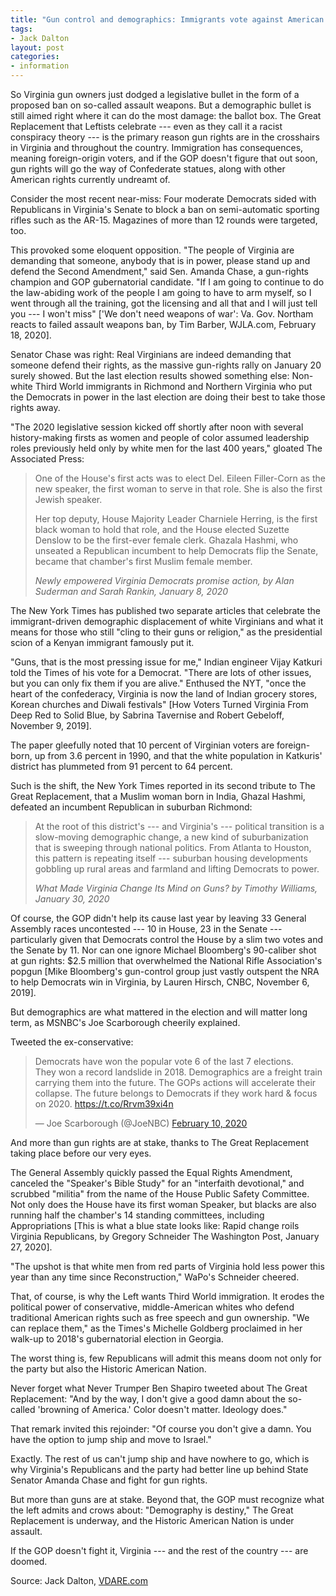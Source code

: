 ```yaml
---
title: "Gun control and demographics: Immigrants vote against American gun rights"
tags:
- Jack Dalton
layout: post
categories:
- information
---
```


So Virginia gun owners just dodged a legislative bullet in the form of a proposed ban on so-called assault weapons. But a demographic bullet is still aimed right where it can do the most damage: the ballot box. The Great Replacement that Leftists celebrate --- even as they call it a racist conspiracy theory --- is the primary reason gun rights are in the crosshairs in Virginia and throughout the country. Immigration has consequences, meaning foreign-origin voters, and if the GOP doesn't figure that out soon, gun rights will go the way of Confederate statues, along with other American rights currently undreamt of.

Consider the most recent near-miss: Four moderate Democrats sided with Republicans in Virginia's Senate to block a ban on semi-automatic sporting rifles such as the AR-15. Magazines of more than 12 rounds were targeted, too.

This provoked some eloquent opposition. "The people of Virginia are demanding that someone, anybody that is in power, please stand up and defend the Second Amendment," said Sen. Amanda Chase, a gun-rights champion and GOP gubernatorial candidate. "If I am going to continue to do the law-abiding work of the people I am going to have to arm myself, so I went through all the training, got the licensing and all that and I will just tell you --- I won't miss" \['We don't need weapons of war': Va. Gov. Northam reacts to failed assault weapons ban, by Tim Barber, WJLA.com, February 18, 2020\].

Senator Chase was right: Real Virginians are indeed demanding that someone defend their rights, as the massive gun-rights rally on January 20 surely showed. But the last election results showed something else: Non-white Third World immigrants in Richmond and Northern Virginia who put the Democrats in power in the last election are doing their best to take those rights away.

"The 2020 legislative session kicked off shortly after noon with several history-making firsts as women and people of color assumed leadership roles previously held only by white men for the last 400 years," gloated The Associated Press:

> One of the House's first acts was to elect Del. Eileen Filler-Corn as the new speaker, the first woman to serve in that role. She is also the first Jewish speaker.
>
> Her top deputy, House Majority Leader Charniele Herring, is the first black woman to hold that role, and the House elected Suzette Denslow to be the first-ever female clerk. Ghazala Hashmi, who unseated a Republican incumbent to help Democrats flip the Senate, became that chamber's first Muslim female member.
>
> <cite>Newly empowered Virginia Democrats promise action, by Alan Suderman and Sarah Rankin, January 8, 2020</cite>

The New York Times has published two separate articles that celebrate the immigrant-driven demographic displacement of white Virginians and what it means for those who still "cling to their guns or religion," as the presidential scion of a Kenyan immigrant famously put it.

"Guns, that is the most pressing issue for me," Indian engineer Vijay Katkuri told the Times of his vote for a Democrat. "There are lots of other issues, but you can only fix them if you are alive." Enthused the NYT, "once the heart of the confederacy, Virginia is now the land of Indian grocery stores, Korean churches and Diwali festivals" \[How Voters Turned Virginia From Deep Red to Solid Blue, by Sabrina Tavernise and Robert Gebeloff, November 9, 2019\].

The paper gleefully noted that 10 percent of Virginian voters are foreign-born, up from 3.6 percent in 1990, and that the white population in Katkuris' district has plummeted from 91 percent to 64 percent.

Such is the shift, the New York Times reported in its second tribute to The Great Replacement, that a Muslim woman born in India, Ghazal Hashmi, defeated an incumbent Republican in suburban Richmond:

> At the root of this district's --- and Virginia's --- political transition is a slow-moving demographic change, a new kind of suburbanization that is sweeping through national politics. From Atlanta to Houston, this pattern is repeating itself --- suburban housing developments gobbling up rural areas and farmland and lifting Democrats to power.
>
> <cite>What Made Virginia Change Its Mind on Guns? by Timothy Williams, January 30, 2020</cite>

Of course, the GOP didn't help its cause last year by leaving 33 General Assembly races uncontested --- 10 in House, 23 in the Senate --- particularly given that Democrats control the House by a slim two votes and the Senate by 11. Nor can one ignore Michael Bloomberg's 90-caliber shot at gun rights: $2.5 million that overwhelmed the National Rifle Association's popgun \[Mike Bloomberg's gun-control group just vastly outspent the NRA to help Democrats win in Virginia, by Lauren Hirsch, CNBC, November 6, 2019\].

But demographics are what mattered in the election and will matter long term, as MSNBC's Joe Scarborough cheerily explained.

Tweeted the ex-conservative:

<blockquote class="twitter-tweet"><p lang="en" dir="ltr">Democrats have won the popular vote 6 of the last 7 elections. <br>They won a record landslide in 2018. Demographics are a freight train carrying them into the future. The GOPs actions will accelerate their collapse. The future belongs to Democrats if they work hard & focus on 2020. <a href="https://t.co/Rrvm39xi4n">https://t.co/Rrvm39xi4n</a></p>&mdash; Joe Scarborough (@JoeNBC) <a href="https://twitter.com/JoeNBC/status/1226906496170102795">February 10, 2020</a></blockquote> <script async src="https://platform.x.com/widgets.js" charset="utf-8"></script>

And more than gun rights are at stake, thanks to The Great Replacement taking place before our very eyes.

The General Assembly quickly passed the Equal Rights Amendment, canceled the "Speaker's Bible Study" for an "interfaith devotional," and scrubbed "militia" from the name of the House Public Safety Committee. Not only does the House have its first woman Speaker, but blacks are also running half the chamber's 14 standing committees, including Appropriations \[This is what a blue state looks like: Rapid change roils Virginia Republicans, by Gregory Schneider The Washington Post, January 27, 2020\].

"The upshot is that white men from red parts of Virginia hold less power this year than any time since Reconstruction," WaPo's Schneider cheered.

That, of course, is why the Left wants Third World immigration. It erodes the political power of conservative, middle-American whites who defend traditional American rights such as free speech and gun ownership. "We can replace them," as the Times's Michelle Goldberg proclaimed in her walk-up to 2018's gubernatorial election in Georgia.

The worst thing is, few Republicans will admit this means doom not only for the party but also the Historic American Nation.

Never forget what Never Trumper Ben Shapiro tweeted about The Great Replacement: "And by the way, I don't give a good damn about the so-called 'browning of America.' Color doesn't matter. Ideology does."

That remark invited this rejoinder: "Of course you don't give a damn. You have the option to jump ship and move to Israel."

Exactly. The rest of us can't jump ship and have nowhere to go, which is why Virginia's Republicans and the party had better line up behind State Senator Amanda Chase and fight for gun rights.

But more than guns are at stake. Beyond that, the GOP must recognize what the left admits and crows about: "Demography is destiny," The Great Replacement is underway, and the Historic American Nation is under assault.

If the GOP doesn't fight it, Virginia --- and the rest of the country --- are doomed.

Source: Jack Dalton, [VDARE.com](https://vdare.com/articles/gun-control-and-demographics-immigrants-vote-against-american-gun-rights)
